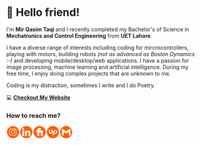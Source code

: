 # 👋 Hello friend!

 I'm **Mir Qasim Taqi** and I recently completed my Bachelor's of Science in **Mechatronics and Control Engineering** from **UET Lahore**.

I have a diverse range of interests including coding for mircrocontrollers, playing with motors, building robots *(not as advanced as Boston Dynamics :-)* and developing mobile/desktop/web applications. I have a passion for image processing, machine learning and artificial intelligence. During my free time, I enjoy doing complex projects that are unknown to me.

Coding is my distraction, sometimes I write and I do Poetry.

💻 **[Checkout My Website](https://mirtaqi.netlify.app)**

### How to reach me?

<a href="https://instagram.com/taqimirtaqi">
  <img align="left" alt="Insragram" width="35px" src="./resources/instagram.png" />
</a>
<a href="https://www.linkedin.com/in/mirtaqi">
  <img align="left" alt="LinkedIn" width="35px" src="./resources/linked.png" />
</a>
<a href="https://www.fiverr.com/qasimtaqi">
  <img align="left" alt="Fiverr" width="35px" src="./resources/fiverr.png" />
</a>
<a href="https://upwork.com/freelancers/qasimtaqi">
  <img align="left" alt="Upwork" width="35px" src="./resources/upwork.png" />
</a>
<a href="mailto:mirtaqi94@gmail.com">
  <img align="left" alt="Mail" width="35px" src="./resources/gmail.png" />
